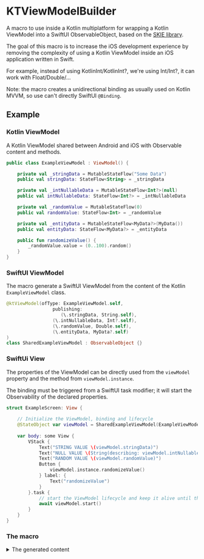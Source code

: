 # KTViewModelBuilder
A macro to use inside a Kotlin multiplatform for wrapping a Kotlin ViewModel into a SwiftUI ObservableObject, based on the [SKIE library](https://skie.touchlab.co/).

The goal of this macro is to increase the iOS development experience by removing the complexity of using a Kotlin ViewModel inside an iOS application written in Swift.

For example, instead of using KotlinInt/KotlinInt?, we're using Int/Int?, it can work with Float/Double/...

Note: the macro creates a unidirectional binding as usually used on Kotlin MVVM, so use can't directly SwiftUI `@Binding`.

## Example

### Kotlin ViewModel

A Kotlin ViewModel shared between Android and iOS with Observable content and methods.

```kotlin
public class ExampleViewModel : ViewModel() {

    private val _stringData = MutableStateFlow("Some Data")
    public val stringData: StateFlow<String> = _stringData

    private val _intNullableData = MutableStateFlow<Int?>(null)
    public val intNullableData: StateFlow<Int?> = _intNullableData

    private val _randomValue = MutableStateFlow(0)
    public val randomValue: StateFlow<Int> = _randomValue

    private val _entityData = MutableStateFlow<MyData?>(MyData())
    public val entityData: StateFlow<MyData?> = _entityData

    public fun randomizeValue() {
        _randomValue.value = (0..100).random()
    }
}
```

### SwiftUI ViewModel

The macro generate a SwiftUI ViewModel from the content of the Kotlin `ExampleViewModel` class.

```swift
@ktViewModel(ofType: ExampleViewModel.self,
                 publishing:
                    (\.stringData, String.self),
                 (\.intNullableData, Int?.self),
                 (\.randomValue, Double.self),
                 (\.entityData, MyData?.self)
)
class SharedExampleViewModel : ObservableObject {}
```

### SwiftUi View

The properties of the ViewModel can be directly used from the `viewModel` property and the method from `viewModel.instance`.

The binding must be triggered from a SwiftUI task modifier; it will start the Observability of the declared properties.

```swift
struct ExampleScreen: View {
    
    // Initialize the ViewModel, binding and lifecycle
    @StateObject var viewModel = SharedExampleViewModel(ExampleViewModel())
    
    var body: some View {
        VStack {
            Text("STRING VALUE \(viewModel.stringData)")
            Text("NULL VALUE \(String(describing: viewModel.intNullableData))")
            Text("RANDOM VALUE \(viewModel.randomValue)")
            Button {
                viewModel.instance.randomizeValue()
            } label: {
                Text("randomizeValue")
            }
        }.task {
            // start the ViewModel lifecycle and keep it alive until the view disappear
            await viewModel.start()
        }
    }
}
```

### The macro
<details>
<summary>The generated content</summary>
[Sources](https://github.com/frankois944/KTViewModelBuilder/blob/main/Tests/KTViewModelBuilderTests/KTViewModelBuilderTests.swift)
```swift
@sharedViewModel(ofType: MainScreenViewModel.self,
                 publishing: 
    (\\.mainScreenUIState, MainScreenUIState.self), 
    (\\.userId, String?.self),
    (\\.intNotValue, Int.self),
    (\\.intNullValue, Int?.self)
)
class MainScreenVM: ObservableObject {}
""",
expandedSource: """
class MainScreenVM: ObservableObject {

    private let viewModelStore = ViewModelStore()

    @Published private(set) var mainScreenUIState: MainScreenUIState

    @Published private(set) var userId: String?

    @Published private(set) var intNotValue: Int

    @Published private(set) var intNullValue: Int?

    init(_ viewModel: MainScreenViewModel) {
        self.viewModelStore.put(key: "MainScreenViewModelKey", viewModel: viewModel)
        self.mainScreenUIState = viewModel.mainScreenUIState.value
        print("INIT mainScreenUIState : " + String(describing: viewModel.mainScreenUIState.value))
        self.userId = viewModel.userId.value
        print("INIT userId : " + String(describing: viewModel.userId.value))
        self.intNotValue = viewModel.intNotValue.value.intValue
        print("INIT intNotValue : " + String(describing: viewModel.intNotValue.value))
        self.intNullValue = viewModel.intNullValue.value?.intValue
        print("INIT intNullValue : " + String(describing: viewModel.intNullValue.value))
    }

    var instance: MainScreenViewModel {
        self.viewModelStore.get(key: "MainScreenViewModelKey") as! MainScreenViewModel
    }

    func start() async {
        await withTaskGroup(of: (Void).self) {
            $0.addTask { @MainActor [weak self] in
                for await value in self!.instance.mainScreenUIState where self != nil {
                    if value != self?.mainScreenUIState {
                        #if DEBUG
                        print("UPDATING mainScreenUIState : " + String(describing: value))
                        #endif
                        self?.mainScreenUIState = value
                    }
                }
            }
            $0.addTask { @MainActor [weak self] in
                for await value in self!.instance.userId where self != nil {
                    if value != self?.userId {
                        #if DEBUG
                        print("UPDATING userId : " + String(describing: value))
                        #endif
                        self?.userId = value
                    }
                }
            }
            $0.addTask { @MainActor [weak self] in
                for await value in self!.instance.intNotValue where self != nil {
                    if value.intValue != self?.intNotValue {
                        #if DEBUG
                        print("UPDATING intNotValue : " + String(describing: value))
                        #endif
                        self?.intNotValue = value.intValue
                    }
                }
            }
            $0.addTask { @MainActor [weak self] in
                for await value in self!.instance.intNullValue where self != nil {
                    if value?.intValue != self?.intNullValue {
                        #if DEBUG
                        print("UPDATING intNullValue : " + String(describing: value))
                        #endif
                        self?.intNullValue = value?.intValue
                    }
                }
            }
        }
    }

    deinit {
        self.viewModelStore.clear()
    }
}
```
</details>


## Requirement

As this solution is based on Kotlin multiplatform and SKIE, some requirements need to be met.

### import SKIE library

Please follow the [installation step](https://skie.touchlab.co/intro#installation) of the library.

### add and export the kotlin ViewModel to Swift

- Add in your .toml or .gradle the following dependency

```toml
androidx-lifecycle-viewmodel = { module = "androidx.lifecycle:lifecycle-viewmodel", version.ref = "androidx_lifecycle_version" }
```

- Then follow this configuration or equivalent

```gradle
listOf(
    iosX64(),
    iosArm64(),
    iosSimulatorArm64()
).forEach {
    it.binaries.framework {
        baseName = "shared"
        isStatic = true
        export(libs.androidx.lifecycle.viewmodel) // !! export the library for the iOS target, so it can be accessible from swift code !!
    }
}

sourceSets {
    commonMain.dependencies {
        api(libs.androidx.lifecycle.viewmodel) // the library itself
    }
}
```

## Conclusion

That's all we need. 

A [Sample](https://github.com/frankois944/KTViewModelBuilder/tree/main/Sample) has a shared library, an iOS/Android app.
